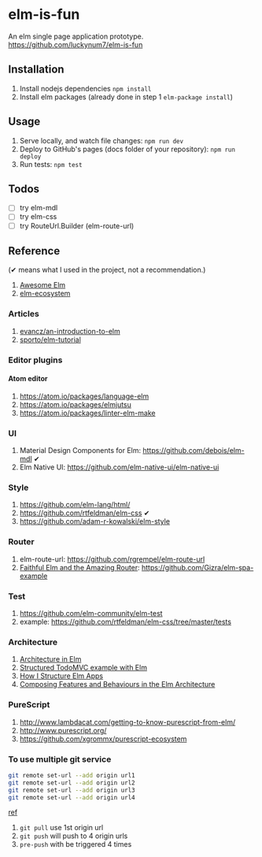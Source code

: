 # elm-is-fun

An elm single page application prototype. <https://github.com/luckynum7/elm-is-fun>

## Installation

1. Install nodejs dependencies `npm install`
2. Install elm packages (already done in step 1 `elm-package install`)

## Usage

1. Serve locally, and watch file changes: `npm run dev`
2. Deploy to GitHub's pages (docs folder of your repository): `npm run deploy`
3. Run tests: `npm test`

## Todos

- [ ] try elm-mdl
- [ ] try elm-css
- [ ] try RouteUrl.Builder (elm-route-url)

## Reference

(✔ means what I used in the project, not a recommendation.)

1. [Awesome Elm](https://github.com/isRuslan/awesome-elm)
2. [elm-ecosystem](https://github.com/xgrommx/elm-ecosystem)

### Articles

1. [evancz/an-introduction-to-elm](https://guide.elm-lang.org/)
2. [sporto/elm-tutorial](https://www.elm-tutorial.org/en/)

### Editor plugins

#### Atom editor

1. <https://atom.io/packages/language-elm>
2. <https://atom.io/packages/elmjutsu>
3. <https://atom.io/packages/linter-elm-make>

### UI

1. Material Design Components for Elm: <https://github.com/debois/elm-mdl> ✔
2. Elm Native UI: <https://github.com/elm-native-ui/elm-native-ui>

### Style

1. <https://github.com/elm-lang/html/>
2. <https://github.com/rtfeldman/elm-css> ✔
3. <https://github.com/adam-r-kowalski/elm-style>

### Router

1. elm-route-url: <https://github.com/rgrempel/elm-route-url>
2. [Faithful Elm and the Amazing Router](http://www.gizra.com/content/faithful-elm-amazing-router/): <https://github.com/Gizra/elm-spa-example>

### Test

1. <https://github.com/elm-community/elm-test>
2. example: <https://github.com/rtfeldman/elm-css/tree/master/tests>

### Architecture

1. [Architecture in Elm](https://gist.github.com/evancz/2b2ba366cae1887fe621)
2. [Structured TodoMVC example with Elm](https://medium.com/@_rchaves_/structured-todomvc-example-with-elm-a68d87cd38da)
3. [How I Structure Elm Apps](http://blog.jenkster.com/2016/04/how-i-structure-elm-apps.html)
4. [Composing Features and Behaviours in the Elm Architecture](https://github.com/foxdonut/adventures-reactive-web-dev/tree/master/client-elm)

### PureScript

1. <http://www.lambdacat.com/getting-to-know-purescript-from-elm/>
2. <http://www.purescript.org/>
3. <https://github.com/xgrommx/purescript-ecosystem>

### To use multiple git service

```bash
git remote set-url --add origin url1
git remote set-url --add origin url2
git remote set-url --add origin url3
git remote set-url --add origin url4
```

[ref](https://www.reddit.com/r/programming/comments/44hque/github_is_undergoing_a_fullblown_overhaul_as/czqy5fj)

1. `git pull` use 1st origin url
2. `git push` will push to 4 origin urls
3. `pre-push` with be triggered 4 times
